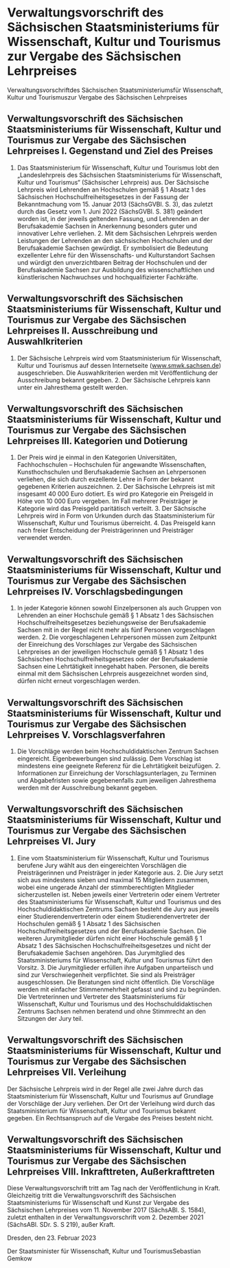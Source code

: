 # Verwaltungsvorschrift des Sächsischen Staatsministeriums für Wissenschaft, Kultur und Tourismus zur Vergabe des Sächsischen Lehrpreises

Verwaltungsvorschriftdes Sächsischen Staatsministeriumsfür Wissenschaft, Kultur und Tourismuszur Vergabe des Sächsischen Lehrpreises

## Verwaltungsvorschrift des Sächsischen Staatsministeriums für Wissenschaft, Kultur und Tourismus zur Vergabe des Sächsischen Lehrpreises I. Gegenstand und Ziel des Preises

1. Das Staatsministerium für Wissenschaft, Kultur und Tourismus lobt den „Landeslehrpreis des Sächsischen Staatsministeriums für Wissenschaft, Kultur und Tourismus“ (Sächsischer Lehrpreis) aus. Der Sächsische Lehrpreis wird Lehrenden an Hochschulen gemäß § 1 Absatz 1 des Sächsischen Hochschulfreiheitsgesetzes in der Fassung der Bekanntmachung vom 15. Januar 2013 (SächsGVBl. S. 3), das zuletzt durch das Gesetz vom 1. Juni 2022 (SächsGVBl. S. 381) geändert worden ist, in der jeweils geltenden Fassung, und Lehrenden an der Berufsakademie Sachsen in Anerkennung besonders guter und innovativer Lehre verliehen. 2. Mit dem Sächsischen Lehrpreis werden Leistungen der Lehrenden an den sächsischen Hochschulen und der Berufsakademie Sachsen gewürdigt. Er symbolisiert die Bedeutung exzellenter Lehre für den Wissenschafts- und Kulturstandort Sachsen und würdigt den unverzichtbaren Beitrag der Hochschulen und der Berufsakademie Sachsen zur Ausbildung des wissenschaftlichen und künstlerischen Nachwuchses und hochqualifizierter Fachkräfte. 
## Verwaltungsvorschrift des Sächsischen Staatsministeriums für Wissenschaft, Kultur und Tourismus zur Vergabe des Sächsischen Lehrpreises II. Ausschreibung und Auswahlkriterien

1. Der Sächsische Lehrpreis wird vom Staatsministerium für Wissenschaft, Kultur und Tourismus auf dessen Internetseite (www.smwk.sachsen.de) ausgeschrieben. Die Auswahlkriterien werden mit Veröffentlichung der Ausschreibung bekannt gegeben. 2. Der Sächsische Lehrpreis kann unter ein Jahresthema gestellt werden. 
## Verwaltungsvorschrift des Sächsischen Staatsministeriums für Wissenschaft, Kultur und Tourismus zur Vergabe des Sächsischen Lehrpreises III. Kategorien und Dotierung

1. Der Preis wird je einmal in den Kategorien Universitäten, Fachhochschulen – Hochschulen für angewandte Wissenschaften, Kunsthochschulen und Berufsakademie Sachsen an Lehrpersonen verliehen, die sich durch exzellente Lehre in Form der bekannt gegebenen Kriterien auszeichnen. 2. Der Sächsische Lehrpreis ist mit insgesamt 40 000 Euro dotiert. Es wird pro Kategorie ein Preisgeld in Höhe von 10 000 Euro vergeben. Im Fall mehrerer Preisträger je Kategorie wird das Preisgeld paritätisch verteilt. 3. Der Sächsische Lehrpreis wird in Form von Urkunden durch das Staatsministerium für Wissenschaft, Kultur und Tourismus überreicht. 4. Das Preisgeld kann nach freier Entscheidung der Preisträgerinnen und Preisträger verwendet werden. 
## Verwaltungsvorschrift des Sächsischen Staatsministeriums für Wissenschaft, Kultur und Tourismus zur Vergabe des Sächsischen Lehrpreises IV. Vorschlagsbedingungen

1. In jeder Kategorie können sowohl Einzelpersonen als auch Gruppen von Lehrenden an einer Hochschule gemäß § 1 Absatz 1 des Sächsischen Hochschulfreiheitsgesetzes beziehungsweise der Berufsakademie Sachsen mit in der Regel nicht mehr als fünf Personen vorgeschlagen werden. 2. Die vorgeschlagenen Lehrpersonen müssen zum Zeitpunkt der Einreichung des Vorschlages zur Vergabe des Sächsischen Lehrpreises an der jeweiligen Hochschule gemäß § 1 Absatz 1 des Sächsischen Hochschulfreiheitsgesetzes oder der Berufsakademie Sachsen eine Lehrtätigkeit innegehabt haben. Personen, die bereits einmal mit dem Sächsischen Lehrpreis ausgezeichnet worden sind, dürfen nicht erneut vorgeschlagen werden. 
## Verwaltungsvorschrift des Sächsischen Staatsministeriums für Wissenschaft, Kultur und Tourismus zur Vergabe des Sächsischen Lehrpreises V. Vorschlagsverfahren

1. Die Vorschläge werden beim Hochschuldidaktischen Zentrum Sachsen eingereicht. Eigenbewerbungen sind zulässig. Dem Vorschlag ist mindestens eine geeignete Referenz für die Lehrtätigkeit beizufügen. 2. Informationen zur Einreichung der Vorschlagsunterlagen, zu Terminen und Abgabefristen sowie gegebenenfalls zum jeweiligen Jahresthema werden mit der Ausschreibung bekannt gegeben. 
## Verwaltungsvorschrift des Sächsischen Staatsministeriums für Wissenschaft, Kultur und Tourismus zur Vergabe des Sächsischen Lehrpreises VI. Jury

1. Eine vom Staatsministerium für Wissenschaft, Kultur und Tourismus berufene Jury wählt aus den eingereichten Vorschlägen die Preisträgerinnen und Preisträger in jeder Kategorie aus. 2. Die Jury setzt sich aus mindestens sieben und maximal 15 Mitgliedern zusammen, wobei eine ungerade Anzahl der stimmberechtigten Mitglieder sicherzustellen ist. Neben jeweils einer Vertreterin oder einem Vertreter des Staatsministeriums für Wissenschaft, Kultur und Tourismus und des Hochschuldidaktischen Zentrums Sachsen besteht die Jury aus jeweils einer Studierendenvertreterin oder einem Studierendenvertreter der Hochschulen gemäß § 1 Absatz 1 des Sächsischen Hochschulfreiheitsgesetzes und der Berufsakademie Sachsen. Die weiteren Jurymitglieder dürfen nicht einer Hochschule gemäß § 1 Absatz 1 des Sächsischen Hochschulfreiheitsgesetzes und nicht der Berufsakademie Sachsen angehören. Das Jurymitglied des Staatsministeriums für Wissenschaft, Kultur und Tourismus führt den Vorsitz. 3. Die Jurymitglieder erfüllen ihre Aufgaben unparteiisch und sind zur Verschwiegenheit verpflichtet. Sie sind als Preisträger ausgeschlossen. Die Beratungen sind nicht öffentlich. Die Vorschläge werden mit einfacher Stimmenmehrheit gefasst und sind zu begründen. Die Vertreterinnen und Vertreter des Staatsministeriums für Wissenschaft, Kultur und Tourismus und des Hochschuldidaktischen Zentrums Sachsen nehmen beratend und ohne Stimmrecht an den Sitzungen der Jury teil. 
## Verwaltungsvorschrift des Sächsischen Staatsministeriums für Wissenschaft, Kultur und Tourismus zur Vergabe des Sächsischen Lehrpreises VII. Verleihung

Der Sächsische Lehrpreis wird in der Regel alle zwei Jahre durch das Staatsministerium für Wissenschaft, Kultur und Tourismus auf Grundlage der Vorschläge der Jury verliehen. Der Ort der Verleihung wird durch das Staatsministerium für Wissenschaft, Kultur und Tourismus bekannt gegeben. Ein Rechtsanspruch auf die Vergabe des Preises besteht nicht.


## Verwaltungsvorschrift des Sächsischen Staatsministeriums für Wissenschaft, Kultur und Tourismus zur Vergabe des Sächsischen Lehrpreises VIII. Inkrafttreten, Außerkrafttreten

Diese Verwaltungsvorschrift tritt am Tag nach der Veröffentlichung in Kraft. Gleichzeitig tritt die Verwaltungsvorschrift des Sächsischen Staatsministeriums für Wissenschaft und Kunst zur Vergabe des Sächsischen Lehrpreises vom 11. November 2017 (SächsABl. S. 1584), zuletzt enthalten in der Verwaltungsvorschrift vom 2. Dezember 2021 (SächsABl. SDr. S. S 219), außer Kraft.

Dresden, den 23. Februar 2023

Der Staatsminister für Wissenschaft, Kultur und TourismusSebastian Gemkow

